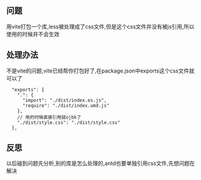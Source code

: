 ## 问题

用vite打包一个库,less被处理成了css文件,但是这个css文件并没有被js引用,所以使用的时候并不会生效

## 处理办法

不是vite的问题,vite已经帮你打包好了,在package.json中exports这个css文件就可以了

```
  "exports": {
    ".": {
      "import": "./dist/index.es.js",
      "require": "./dist/index.umd.js"
    },
    // 用的时候直接引用就ojbk了
    "./dist/style.css": "./dist/style.css"
  },
```

## 反思

以后碰到问题先分析,别的库是怎么处理的,antd也要单独引用css文件,先想问题在解决